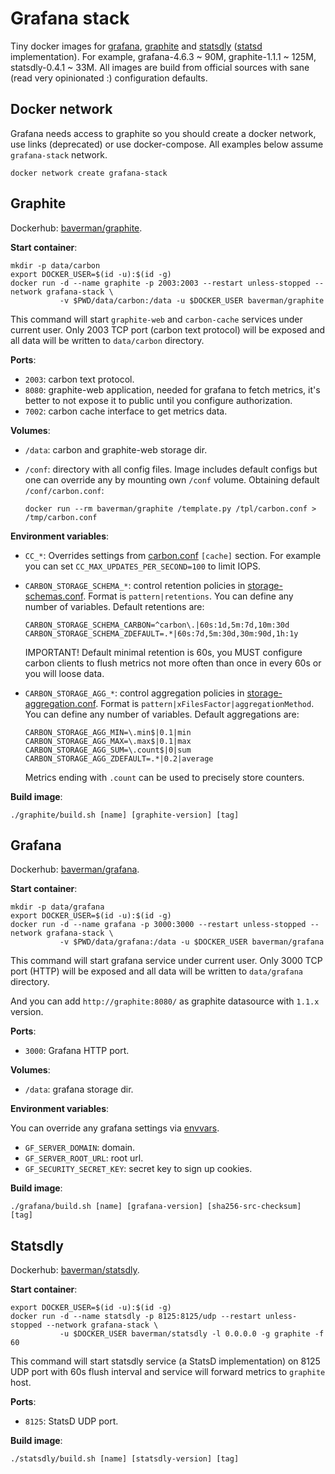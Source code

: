 # Grafana stack

Tiny docker images for [grafana], [graphite] and [statsdly] \([statsd] implementation\).
For example, grafana-4.6.3 ~ 90M, graphite-1.1.1 ~ 125M, statsdly-0.4.1 ~ 33M.
All images are build from official sources with sane (read very opinionated :) configuration defaults.

[grafana]: https://grafana.com/
[graphite]: https://graphiteapp.org/
[statsdly]: https://github.com/baverman/statsdly
[statsd]: https://github.com/etsy/statsd


## Docker network

Grafana needs access to graphite so you should create a docker network, use
links (deprecated) or use docker-compose. All examples below assume
`grafana-stack` network.

    docker network create grafana-stack


## Graphite

Dockerhub: [baverman/graphite](https://hub.docker.com/r/baverman/graphite/tags/).

**Start container**:

    mkdir -p data/carbon
    export DOCKER_USER=$(id -u):$(id -g)
    docker run -d --name graphite -p 2003:2003 --restart unless-stopped --network grafana-stack \
               -v $PWD/data/carbon:/data -u $DOCKER_USER baverman/graphite

This command will start `graphite-web` and `carbon-cache` services under
current user. Only 2003 TCP port (carbon text protocol) will be exposed and all
data will be written to `data/carbon` directory.

**Ports**:

* `2003`: carbon text protocol.
* `8080`: graphite-web application, needed for grafana to fetch metrics, it's
  better to not expose it to public until you configure authorization.
* `7002`: carbon cache interface to get metrics data.

**Volumes**:

* `/data`: carbon and graphite-web storage dir.
* `/conf`: directory with all config files. Image includes
  default configs but one can override any by mounting own `/conf` volume.
  Obtaining default `/conf/carbon.conf`:

      docker run --rm baverman/graphite /template.py /tpl/carbon.conf > /tmp/carbon.conf

**Environment variables**:

* `CC_*`: Overrides settings from [carbon.conf] `[cache]` section. For example
  you can set `CC_MAX_UPDATES_PER_SECOND=100` to limit IOPS.

* `CARBON_STORAGE_SCHEMA_*`: control retention policies in [storage-schemas.conf].
  Format is `pattern|retentions`. You can define any number of variables.
  Default retentions are:

      CARBON_STORAGE_SCHEMA_CARBON=^carbon\.|60s:1d,5m:7d,10m:30d
      CARBON_STORAGE_SCHEMA_ZDEFAULT=.*|60s:7d,5m:30d,30m:90d,1h:1y

  IMPORTANT! Default minimal retention is 60s, you MUST configure carbon clients to
  flush metrics not more often than once in every 60s or you will loose data.

* `CARBON_STORAGE_AGG_*`: control aggregation policies in [storage-aggregation.conf].
  Format is `pattern|xFilesFactor|aggregationMethod`. You can define any number of variables.
  Default aggregations are:

      CARBON_STORAGE_AGG_MIN=\.min$|0.1|min
      CARBON_STORAGE_AGG_MAX=\.max$|0.1|max
      CARBON_STORAGE_AGG_SUM=\.count$|0|sum
      CARBON_STORAGE_AGG_ZDEFAULT=.*|0.2|average

  Metrics ending with `.count` can be used to precisely store counters.

**Build image**:

    ./graphite/build.sh [name] [graphite-version] [tag]

[storage-schemas.conf]: http://graphite.readthedocs.io/en/latest/config-carbon.html#storage-schemas-conf
[storage-aggregation.conf]: http://graphite.readthedocs.io/en/latest/config-carbon.html#storage-aggregation-conf
[carbon.conf]: https://github.com/graphite-project/carbon/blob/master/conf/carbon.conf.example


## Grafana

Dockerhub: [baverman/grafana](https://hub.docker.com/r/baverman/grafana/tags/).

**Start container**:

    mkdir -p data/grafana
    export DOCKER_USER=$(id -u):$(id -g)
    docker run -d --name grafana -p 3000:3000 --restart unless-stopped --network grafana-stack \
               -v $PWD/data/grafana:/data -u $DOCKER_USER baverman/grafana

This command will start grafana service under current user. Only 3000 TCP port
(HTTP) will be exposed and all data will be written to `data/grafana`
directory.

And you can add `http://graphite:8080/` as graphite datasource with `1.1.x` version.

**Ports**:

* `3000`: Grafana HTTP port.

**Volumes**:

* `/data`: grafana storage dir.

**Environment variables**:

You can override any grafana settings via
[envvars](http://docs.grafana.org/installation/configuration/#using-environment-variables).

* `GF_SERVER_DOMAIN`: domain.
* `GF_SERVER_ROOT_URL`: root url.
* `GF_SECURITY_SECRET_KEY`: secret key to sign up cookies.

**Build image**:

    ./grafana/build.sh [name] [grafana-version] [sha256-src-checksum] [tag]


## Statsdly

Dockerhub: [baverman/statsdly](https://hub.docker.com/r/baverman/statsdly/tags/).

**Start container**:

    export DOCKER_USER=$(id -u):$(id -g)
    docker run -d --name statsdly -p 8125:8125/udp --restart unless-stopped --network grafana-stack \
               -u $DOCKER_USER baverman/statsdly -l 0.0.0.0 -g graphite -f 60

This command will start statsdly service (a StatsD implementation) on 8125 UDP
port with 60s flush interval and service will forward metrics to `graphite`
host.

**Ports**:

* `8125`: StatsD UDP port.

**Build image**:

    ./statsdly/build.sh [name] [statsdly-version] [tag]
